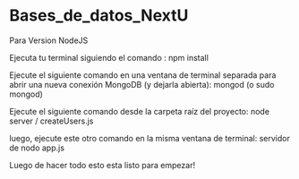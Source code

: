 # Bases_de_datos_NextU

Para Version NodeJS

Ejecuta tu terminal siguiendo el comando : npm install

Ejecute el siguiente comando en una ventana de terminal separada para abrir una nueva conexión MongoDB (y dejarla abierta): mongod (o sudo mongod)

Ejecute el siguiente comando desde la carpeta raíz del proyecto: node server / createUsers.js

luego, ejecute este otro comando en la misma ventana de terminal: servidor de nodo app.js

Luego de hacer todo esto esta listo para empezar!

